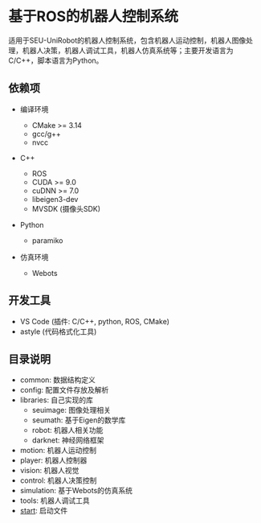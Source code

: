 # 基于ROS的机器人控制系统
适用于SEU-UniRobot的机器人控制系统，包含机器人运动控制，机器人图像处理，机器人决策，机器人调试工具，机器人仿真系统等；主要开发语言为C/C++，脚本语言为Python。
## 依赖项  
- 编译环境  
    + CMake >= 3.14  
    + gcc/g++  
    + nvcc

- C++ 
    + ROS  
    + CUDA >= 9.0  
    + cuDNN >= 7.0   
    + libeigen3-dev
    + MVSDK (摄像头SDK)  

- Python
    + paramiko  

- 仿真环境  
    + Webots  


## 开发工具   
+ VS Code (插件: C/C++, python, ROS, CMake)  
+ astyle (代码格式化工具)  

## 目录说明  
+ common: 数据结构定义  
+ config: 配置文件存放及解析  
+ libraries: 自己实现的库  
    - seuimage: 图像处理相关  
    - seumath: 基于Eigen的数学库  
    - robot: 机器人相关功能  
    - darknet: 神经网络框架  
+ motion: 机器人运动控制  
+ player: 机器人控制器  
+ vision: 机器人视觉  
+ control: 机器人决策控制  
+ simulation: 基于Webots的仿真系统  
+ tools: 机器人调试工具  
+ [start](src/start/start.md): 启动文件 

